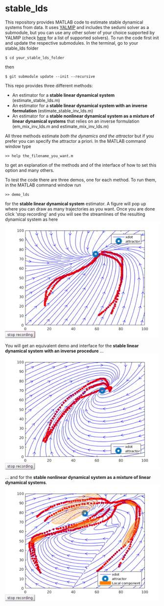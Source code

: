# stable_lds
This repository provides MATLAB code to estimate stable dynamical systems from data. It uses <a href="https://yalmip.github.io/">YALMIP</a> and includes the sedumi solver as a submodule, but you can use any other solver of your choice supported by YALMIP (check <a href="https://yalmip.github.io/allsolvers/">here</a> for a list of supported solvers). To run the code first init and update the respective submodules. In the terminal, go to your stable_lds folder
```
$ cd your_stable_lds_folder
```
then
```
$ git submodule update --init --recursive
```
This repo provides three different methods:
  - An estimator for a <b>stable linear dynamical system</b> (estimate_stable_lds.m)
  - An estimator for a <b>stable linear dynamical system with an inverse formulation</b> (estimate_stable_inv_lds.m)
  - An estimator for a <b>stable nonlinear dynamical system as a mixture of linear dynamical systems</b> that relies on an inverse formulation (em_mix_inv_lds.m and estimate_mix_inv_lds.m)

All three methods estimate <i>both the dynamics and the attractor</i> but if you prefer you can specify the attractor a priori. In the MATLAB command window type
```
>> help the_filename_you_want.m
```
to get an explanation of the methods and of the interface of how to set this option and many others.

To test the code there are three demos, one for each method. To run them, in the MATLAB command window run
```
>> demo_lds
```
for the <b>stable linear dynamical system</b> estimator. A figure will pop up where you can draw as many trajectories as you want. Once you are done click 'stop recording' and you will see the streamlines of the resulting dynamical system as here
![Exemplary linear DS](plot/lds.png)

You will get an equivalent demo and interface for the <b>stable linear dynamical system with an inverse procedure</b> ...
![Exemplary linear DS](plot/inv_lds.png)

... and for the <b>stable nonlinear dynamical system as a mixture of linear dynamical systems</b>. 
![Exemplary linear DS](plot/mix_inv_lds.png)
